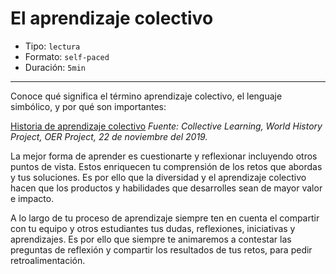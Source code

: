 # El aprendizaje colectivo

* Tipo: `lectura`
* Formato: `self-paced`
* Duración: `5min`

***
Conoce qué significa el término aprendizaje colectivo, el lenguaje simbólico, y por qué son importantes:

[Historia de aprendizaje colectivo](https://www.youtube.com/watch?v=sJSTNDNEaU0&feature=youtu.be)
*Fuente: Collective Learning, World History Project, OER Project, 22 de noviembre del 2019.*

La mejor forma de aprender es cuestionarte y reflexionar incluyendo otros puntos
de vista. Estos enriquecen tu comprensión de los retos que abordas y tus
soluciones. Es por ello que la diversidad y el aprendizaje colectivo hacen que
los productos y habilidades que desarrolles sean de mayor valor e impacto.

A lo largo de tu proceso de aprendizaje siempre ten en cuenta el compartir con
tu equipo y otros estudiantes tus dudas, reflexiones, iniciativas y
aprendizajes. Es por ello que siempre te animaremos a contestar las preguntas de
reflexión y compartir los resultados de tus retos, para pedir retroalimentación.

